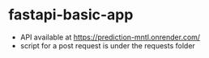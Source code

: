 # fastapi-basic-app
* API available at https://prediction-mntl.onrender.com/
* script for a post request is under the requests folder
